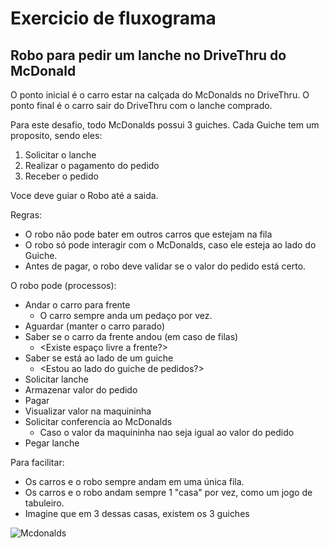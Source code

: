 # Exercicio de fluxograma

## Robo para pedir um lanche no DriveThru do McDonald


O ponto inicial é o carro estar na calçada do McDonalds no DriveThru.
O ponto final é o carro sair do DriveThru com o lanche comprado.

Para este desafio, todo McDonalds possui 3 guiches. 
Cada Guiche tem um proposito, sendo eles:
1. Solicitar o lanche
2. Realizar o pagamento do pedido
3. Receber o pedido

Voce deve guiar o Robo até a saida.

Regras:

- O robo não pode bater em outros carros que estejam na fila
- O robo só pode interagir com o McDonalds, caso ele esteja ao lado do Guiche.
- Antes de pagar, o robo deve validar se o valor do pedido está certo.


O robo pode (processos):
* Andar o carro para frente
  * O carro sempre anda um pedaço por vez.
* Aguardar (manter o carro parado)
* Saber se o carro da frente andou (em caso de filas)
  * <Existe espaço livre a frente?>
* Saber se está ao lado de um guiche
  * <Estou ao lado do guiche de pedidos?>
* Solicitar lanche
* Armazenar valor do pedido
* Pagar
* Visualizar valor na maquininha
* Solicitar conferencia ao McDonalds
  * Caso o valor da maquininha nao seja igual ao valor do pedido
* Pegar lanche


Para facilitar:
- Os carros e o robo sempre andam em uma única fila.
- Os carros e o robo andam sempre 1 "casa" por vez, como um jogo de tabuleiro.
- Imagine que em 3 dessas casas, existem os 3 guiches

![Mcdonalds](https://github.com/matheusmessora/mais1code-2022-desafios/blob/main/1-fluxogramas/mcdonalds.png)
